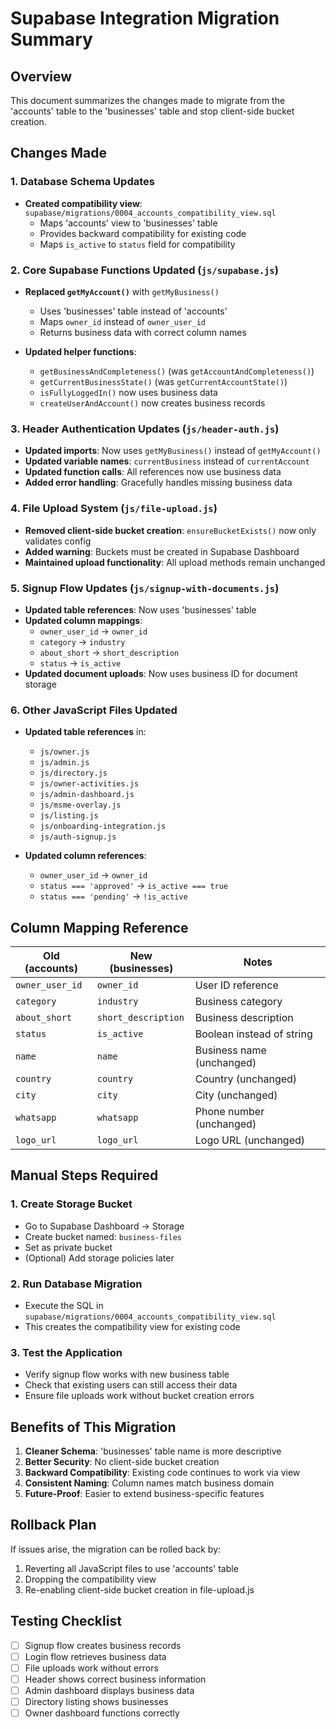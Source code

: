 # Supabase Integration Migration Summary

## Overview
This document summarizes the changes made to migrate from the 'accounts' table to the 'businesses' table and stop client-side bucket creation.

## Changes Made

### 1. Database Schema Updates
- **Created compatibility view**: `supabase/migrations/0004_accounts_compatibility_view.sql`
  - Maps 'accounts' view to 'businesses' table
  - Provides backward compatibility for existing code
  - Maps `is_active` to `status` field for compatibility

### 2. Core Supabase Functions Updated (`js/supabase.js`)
- **Replaced `getMyAccount()`** with `getMyBusiness()`
  - Uses 'businesses' table instead of 'accounts'
  - Maps `owner_id` instead of `owner_user_id`
  - Returns business data with correct column names

- **Updated helper functions**:
  - `getBusinessAndCompleteness()` (was `getAccountAndCompleteness()`)
  - `getCurrentBusinessState()` (was `getCurrentAccountState()`)
  - `isFullyLoggedIn()` now uses business data
  - `createUserAndAccount()` now creates business records

### 3. Header Authentication Updates (`js/header-auth.js`)
- **Updated imports**: Now uses `getMyBusiness()` instead of `getMyAccount()`
- **Updated variable names**: `currentBusiness` instead of `currentAccount`
- **Updated function calls**: All references now use business data
- **Added error handling**: Gracefully handles missing business data

### 4. File Upload System (`js/file-upload.js`)
- **Removed client-side bucket creation**: `ensureBucketExists()` now only validates config
- **Added warning**: Buckets must be created in Supabase Dashboard
- **Maintained upload functionality**: All upload methods remain unchanged

### 5. Signup Flow Updates (`js/signup-with-documents.js`)
- **Updated table references**: Now uses 'businesses' table
- **Updated column mappings**:
  - `owner_user_id` → `owner_id`
  - `category` → `industry`
  - `about_short` → `short_description`
  - `status` → `is_active`
- **Updated document uploads**: Now uses business ID for document storage

### 6. Other JavaScript Files Updated
- **Updated table references** in:
  - `js/owner.js`
  - `js/admin.js`
  - `js/directory.js`
  - `js/owner-activities.js`
  - `js/admin-dashboard.js`
  - `js/msme-overlay.js`
  - `js/listing.js`
  - `js/onboarding-integration.js`
  - `js/auth-signup.js`

- **Updated column references**:
  - `owner_user_id` → `owner_id`
  - `status === 'approved'` → `is_active === true`
  - `status === 'pending'` → `!is_active`

## Column Mapping Reference

| Old (accounts) | New (businesses) | Notes |
|----------------|------------------|-------|
| `owner_user_id` | `owner_id` | User ID reference |
| `category` | `industry` | Business category |
| `about_short` | `short_description` | Business description |
| `status` | `is_active` | Boolean instead of string |
| `name` | `name` | Business name (unchanged) |
| `country` | `country` | Country (unchanged) |
| `city` | `city` | City (unchanged) |
| `whatsapp` | `whatsapp` | Phone number (unchanged) |
| `logo_url` | `logo_url` | Logo URL (unchanged) |

## Manual Steps Required

### 1. Create Storage Bucket
- Go to Supabase Dashboard → Storage
- Create bucket named: `business-files`
- Set as private bucket
- (Optional) Add storage policies later

### 2. Run Database Migration
- Execute the SQL in `supabase/migrations/0004_accounts_compatibility_view.sql`
- This creates the compatibility view for existing code

### 3. Test the Application
- Verify signup flow works with new business table
- Check that existing users can still access their data
- Ensure file uploads work without bucket creation errors

## Benefits of This Migration

1. **Cleaner Schema**: 'businesses' table name is more descriptive
2. **Better Security**: No client-side bucket creation
3. **Backward Compatibility**: Existing code continues to work via view
4. **Consistent Naming**: Column names match business domain
5. **Future-Proof**: Easier to extend business-specific features

## Rollback Plan

If issues arise, the migration can be rolled back by:
1. Reverting all JavaScript files to use 'accounts' table
2. Dropping the compatibility view
3. Re-enabling client-side bucket creation in file-upload.js

## Testing Checklist

- [ ] Signup flow creates business records
- [ ] Login flow retrieves business data
- [ ] File uploads work without errors
- [ ] Header shows correct business information
- [ ] Admin dashboard displays business data
- [ ] Directory listing shows businesses
- [ ] Owner dashboard functions correctly

